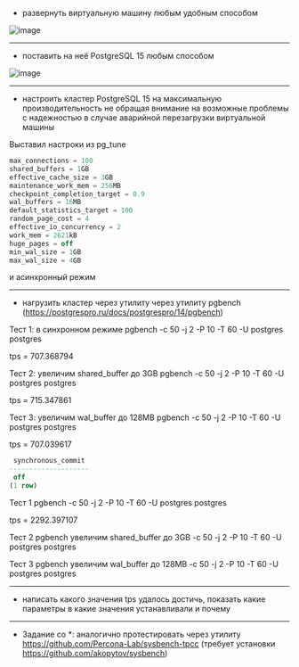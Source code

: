 * развернуть виртуальную машину любым удобным способом

![image](https://github.com/VyacheslavIT/postgre/assets/136000255/6aec0409-feb3-4dc8-b0ab-e3e59dd72f45)

  
------------------------------------------------------
* поставить на неё PostgreSQL 15 любым способом

![image](https://github.com/VyacheslavIT/postgre/assets/136000255/7e370ef8-3c3b-4540-a484-9fd743b50738)
  
-----------------------------------------------------
* настроить кластер PostgreSQL 15 на максимальную производительность не обращая внимание на возможные проблемы с надежностью в случае аварийной перезагрузки виртуальной машины

Выставил настроки из pg_tune

```sql
max_connections = 100
shared_buffers = 1GB
effective_cache_size = 3GB
maintenance_work_mem = 256MB
checkpoint_completion_target = 0.9
wal_buffers = 16MB
default_statistics_target = 100
random_page_cost = 4
effective_io_concurrency = 2
work_mem = 2621kB
huge_pages = off
min_wal_size = 1GB
max_wal_size = 4GB
```

и асинхронный режим

----------------------------------------------------
* нагрузить кластер через утилиту через утилиту pgbench (https://postgrespro.ru/docs/postgrespro/14/pgbench)

Тест 1: в синхронном режиме pgbench -c 50 -j 2 -P 10 -T 60 -U postgres postgres

tps = 707.368794

Тест 2:  увеличим shared_buffer до 3GB   pgbench -c 50 -j 2 -P 10 -T 60 -U postgres postgres

tps = 715.347861

Тест 3: увеличим wal_buffer до 128MB   pgbench -c 50 -j 2 -P 10 -T 60 -U postgres postgres

tps = 707.039617

```sql
 synchronous_commit
--------------------
 off
(1 row)
```
Тест 1 pgbench -c 50 -j 2 -P 10 -T 60 -U postgres postgres

tps = 2292.397107 

Тест 2 pgbench увеличим shared_buffer до 3GB -c 50 -j 2 -P 10 -T 60 -U postgres postgres

Тест 3 pgbench увеличим wal_buffer до 128MB -c 50 -j 2 -P 10 -T 60 -U postgres postgres
 
-----------------------------------------------------
* написать какого значения tps удалось достичь, показать какие параметры в какие значения устанавливали и почему


----------------------------------------------------
* Задание со *: аналогично протестировать через утилиту https://github.com/Percona-Lab/sysbench-tpcc (требует установки
https://github.com/akopytov/sysbench)
